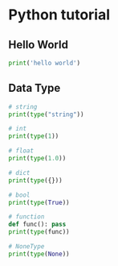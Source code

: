 # Python tutorial

## Hello World

```python
print('hello world')
```

## Data Type

```python
# string
print(type("string"))

# int
print(type(1))

# float
print(type(1.0))

# dict
print(type({}))

# bool
print(type(True))

# function
def func(): pass
print(type(func))

# NoneType
print(type(None))
```
